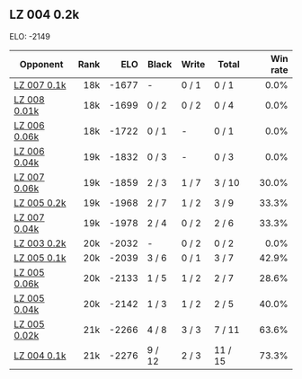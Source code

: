 ## LZ 004 0.2k ##

ELO: -2149

Opponent | Rank | ELO | Black | Write | Total | Win rate
---------|-----:|----:|-------|-------|-------|-------:
[LZ 007 0.1k](LZ%20007%200.1k.md) | 18k | -1677 | - | 0 / 1 | 0 / 1 | 0.0%
[LZ 008 0.01k](LZ%20008%200.01k.md) | 18k | -1699 | 0 / 2 | 0 / 2 | 0 / 4 | 0.0%
[LZ 006 0.06k](LZ%20006%200.06k.md) | 18k | -1722 | 0 / 1 | - | 0 / 1 | 0.0%
[LZ 006 0.04k](LZ%20006%200.04k.md) | 19k | -1832 | 0 / 3 | - | 0 / 3 | 0.0%
[LZ 007 0.06k](LZ%20007%200.06k.md) | 19k | -1859 | 2 / 3 | 1 / 7 | 3 / 10 | 30.0%
[LZ 005 0.2k](LZ%20005%200.2k.md) | 19k | -1968 | 2 / 7 | 1 / 2 | 3 / 9 | 33.3%
[LZ 007 0.04k](LZ%20007%200.04k.md) | 19k | -1978 | 2 / 4 | 0 / 2 | 2 / 6 | 33.3%
[LZ 003 0.2k](LZ%20003%200.2k.md) | 20k | -2032 | - | 0 / 2 | 0 / 2 | 0.0%
[LZ 005 0.1k](LZ%20005%200.1k.md) | 20k | -2039 | 3 / 6 | 0 / 1 | 3 / 7 | 42.9%
[LZ 005 0.06k](LZ%20005%200.06k.md) | 20k | -2133 | 1 / 5 | 1 / 2 | 2 / 7 | 28.6%
[LZ 005 0.04k](LZ%20005%200.04k.md) | 20k | -2142 | 1 / 3 | 1 / 2 | 2 / 5 | 40.0%
[LZ 005 0.02k](LZ%20005%200.02k.md) | 21k | -2266 | 4 / 8 | 3 / 3 | 7 / 11 | 63.6%
[LZ 004 0.1k](LZ%20004%200.1k.md) | 21k | -2276 | 9 / 12 | 2 / 3 | 11 / 15 | 73.3%

